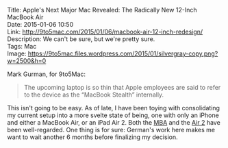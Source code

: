Title: Apple's Next Major Mac Revealed: The Radically New 12-Inch MacBook Air  
Date: 2015-01-06 10:50  
Link: http://9to5mac.com/2015/01/06/macbook-air-12-inch-redesign/  
Description: We can't be sure, but we're pretty sure.  
Tags: Mac  
Image: https://9to5mac.files.wordpress.com/2015/01/silvergray-copy.png?w=2500&h=0  

Mark Gurman, for 9to5Mac:

> The upcoming laptop is so thin that Apple employees are said to refer to the device as the “MacBook Stealth” internally.

This isn't going to be easy. As of late, I have been toying with consolidating my current setup into a more svelte state of being, one with only an iPhone and either a MacBook Air, or an iPad Air 2. Both the [MBA][anandtech] and the [Air 2][toolsandtoys] have been well-regarded. One thing is for sure: German's work here makes me want to wait another 6 months before finalizing my decision.

[anandtech]: http://www.anandtech.com/show/7085/the-2013-macbook-air-review-13inch "AnandTech reviews the 13-inch MacBook Air"
[toolsandtoys]: http://toolsandtoys.net/reviews/the-ipad-air-2/ "Tools & Toys reviews the iPad Air 2"
